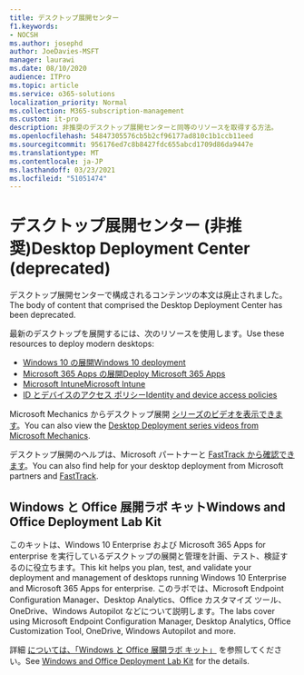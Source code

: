 ```yaml
---
title: デスクトップ展開センター
f1.keywords:
- NOCSH
ms.author: josephd
author: JoeDavies-MSFT
manager: laurawi
ms.date: 08/10/2020
audience: ITPro
ms.topic: article
ms.service: o365-solutions
localization_priority: Normal
ms.collection: M365-subscription-management
ms.custom: it-pro
description: 非推奨のデスクトップ展開センターと同等のリソースを取得する方法。
ms.openlocfilehash: 54847305576cb5b2cf96177ad810c1b1ccb11eed
ms.sourcegitcommit: 956176ed7c8b8427fdc655abcd1709d86da9447e
ms.translationtype: MT
ms.contentlocale: ja-JP
ms.lasthandoff: 03/23/2021
ms.locfileid: "51051474"
---
```

# <a name="desktop-deployment-center-deprecated"></a><span data-ttu-id="59f36-103">デスクトップ展開センター (非推奨)</span><span class="sxs-lookup"><span data-stu-id="59f36-103">Desktop Deployment Center (deprecated)</span></span>

<span data-ttu-id="59f36-104">デスクトップ展開センターで構成されるコンテンツの本文は廃止されました。</span><span class="sxs-lookup"><span data-stu-id="59f36-104">The body of content that comprised the Desktop Deployment Center has been deprecated.</span></span> 

<span data-ttu-id="59f36-105">最新のデスクトップを展開するには、次のリソースを使用します。</span><span class="sxs-lookup"><span data-stu-id="59f36-105">Use these resources to deploy modern desktops:</span></span>

- [<span data-ttu-id="59f36-106">Windows 10 の展開</span><span class="sxs-lookup"><span data-stu-id="59f36-106">Windows 10 deployment</span></span>](/windows/deployment/)
- [<span data-ttu-id="59f36-107">Microsoft 365 Apps の展開</span><span class="sxs-lookup"><span data-stu-id="59f36-107">Deploy Microsoft 365 Apps</span></span>](/deployoffice/deployment-guide-microsoft-365-apps)
- [<span data-ttu-id="59f36-108">Microsoft Intune</span><span class="sxs-lookup"><span data-stu-id="59f36-108">Microsoft Intune</span></span>](/mem/intune/fundamentals/planning-guide)
- [<span data-ttu-id="59f36-109">ID とデバイスのアクセス ポリシー</span><span class="sxs-lookup"><span data-stu-id="59f36-109">Identity and device access policies</span></span>](../security/defender-365-security/microsoft-365-policies-configurations.md)

<span data-ttu-id="59f36-110">Microsoft Mechanics からデスクトップ展開 [シリーズのビデオを表示できます](https://www.aka.ms/watchhowtoshift)。</span><span class="sxs-lookup"><span data-stu-id="59f36-110">You can also view the [Desktop Deployment series videos from Microsoft Mechanics](https://www.aka.ms/watchhowtoshift).</span></span>

<span data-ttu-id="59f36-111">デスクトップ展開のヘルプは、Microsoft パートナーと [FastTrack から確認できます](https://www.microsoft.com/fasttrack/microsoft-365)。</span><span class="sxs-lookup"><span data-stu-id="59f36-111">You can also find help for your desktop deployment from Microsoft partners and [FastTrack](https://www.microsoft.com/fasttrack/microsoft-365).</span></span>

## <a name="windows-and-office-deployment-lab-kit"></a><span data-ttu-id="59f36-112">Windows と Office 展開ラボ キット</span><span class="sxs-lookup"><span data-stu-id="59f36-112">Windows and Office Deployment Lab Kit</span></span>

<span data-ttu-id="59f36-113">このキットは、Windows 10 Enterprise および Microsoft 365 Apps for enterprise を実行しているデスクトップの展開と管理を計画、テスト、検証するのに役立ちます。</span><span class="sxs-lookup"><span data-stu-id="59f36-113">This kit helps you plan, test, and validate your deployment and management of desktops running Windows 10 Enterprise and Microsoft 365 Apps for enterprise.</span></span> <span data-ttu-id="59f36-114">このラボでは、Microsoft Endpoint Configuration Manager、Desktop Analytics、Office カスタマイズ ツール、OneDrive、Windows Autopilot などについて説明します。</span><span class="sxs-lookup"><span data-stu-id="59f36-114">The labs cover using Microsoft Endpoint Configuration Manager, Desktop Analytics, Office Customization Tool, OneDrive, Windows Autopilot and more.</span></span>

<span data-ttu-id="59f36-115">詳細 [については、「Windows と Office 展開ラボ キット」](modern-desktop-deployment-and-management-lab.md) を参照してください。</span><span class="sxs-lookup"><span data-stu-id="59f36-115">See [Windows and Office Deployment Lab Kit](modern-desktop-deployment-and-management-lab.md) for the details.</span></span>